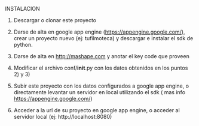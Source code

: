 INSTALACION


1) Descargar o clonar este proyecto

2) Darse de alta en google app engine (https://appengine.google.com/), crear un proyecto nuevo (ej: tufilmoteca) y descargar e instalar el sdk de python.

3) Darse de alta en http://mashape.com  y anotar el key code que proveen

4) Modificar el archivo conf/__init__.py con los datos obtenidos en los puntos 2) y 3)

5) Subir este proyecto con los datos configurados a google app engine, o directamente levantar un servidor en local utilizando el sdk ( mas info https://appengine.google.com/)

6) Acceder a la url de su proyecto en google app engine, o acceder al servidor local (ej: http://localhost:8080)
